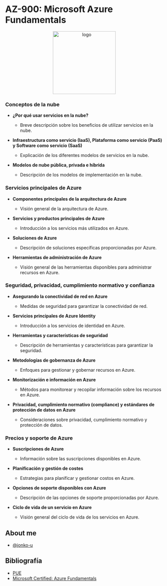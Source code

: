 # AZ-900: Microsoft Azure Fundamentals

<div style="text-align: center;">
  <img src="https://learn.microsoft.com/en-us/media/learn/certification/badges/microsoft-certified-fundamentals-badge.svg" alt="logo" width="200" height="200">
</div>

### Conceptos de la nube
- **¿Por qué usar servicios en la nube?**
  - Breve descripción sobre los beneficios de utilizar servicios en la nube.

- **Infraestructura como servicio (IaaS), Plataforma como servicio (PaaS) y Software como servicio (SaaS)**
  - Explicación de los diferentes modelos de servicios en la nube.

- **Modelos de nube pública, privada e híbrida**
  - Descripción de los modelos de implementación en la nube.

### Servicios principales de Azure
- **Componentes principales de la arquitectura de Azure**
  - Visión general de la arquitectura de Azure.

- **Servicios y productos principales de Azure**
  - Introducción a los servicios más utilizados en Azure.

- **Soluciones de Azure**
  - Descripción de soluciones específicas proporcionadas por Azure.

- **Herramientas de administración de Azure**
  - Visión general de las herramientas disponibles para administrar recursos en Azure.

### Seguridad, privacidad, cumplimiento normativo y confianza
- **Asegurando la conectividad de red en Azure**
  - Medidas de seguridad para garantizar la conectividad de red.

- **Servicios principales de Azure Identity**
  - Introducción a los servicios de identidad en Azure.

- **Herramientas y características de seguridad**
  - Descripción de herramientas y características para garantizar la seguridad.

- **Metodologías de gobernanza de Azure**
  - Enfoques para gestionar y gobernar recursos en Azure.

- **Monitorización e información en Azure**
  - Métodos para monitorear y recopilar información sobre los recursos en Azure.

- **Privacidad, cumplimiento normativo (compliance) y estándares de protección de datos en Azure**
  - Consideraciones sobre privacidad, cumplimiento normativo y protección de datos.

### Precios y soporte de Azure
- **Suscripciones de Azure**
  - Información sobre las suscripciones disponibles en Azure.

- **Planificación y gestión de costes**
  - Estrategias para planificar y gestionar costos en Azure.

- **Opciones de soporte disponibles con Azure**
  - Descripción de las opciones de soporte proporcionadas por Azure.

- **Ciclo de vida de un servicio en Azure**
  - Visión general del ciclo de vida de los servicios en Azure.

## About me
- [@jonko-u](https://github.com/jonko-u)

## Bibliografía
- [PUE](https://sepe.pue.es/cursos/microsoft-certified-azure-solutions-architect-expert/ed1547)
- [Microsoft Certified: Azure Fundamentals](https://learn.microsoft.com/en-us/credentials/certifications/azure-fundamentals/)
